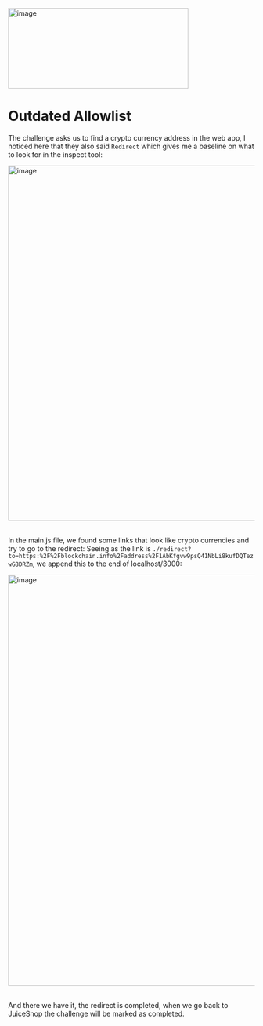 <img width="368" height="164" alt="image" src="https://github.com/user-attachments/assets/f46a7c08-3974-4e7c-a392-942d28a33611" />

# Outdated Allowlist
The challenge asks us to find a crypto currency address in the web app, I noticed here that they also said `Redirect` which gives me a baseline on what to look for in the 
inspect tool:

<img width="1026" height="724" alt="image" src="https://github.com/user-attachments/assets/c6070f30-b354-4b14-94c2-743416e29d3e" /> <br/><br/>

In the main.js file, we found some links that look like crypto currencies and try to go to the redirect:
Seeing as the link is `./redirect?to=https:%2F%2Fblockchain.info%2Faddress%2F1AbKfgvw9psQ41NbLi8kufDQTezwG8DRZm`, we append this to the end of localhost/3000:

<img width="1597" height="838" alt="image" src="https://github.com/user-attachments/assets/f233f2ac-9ab0-4da8-8738-55ba5492e29f" /> <br/><br/>

And there we have it, the redirect is completed, when we go back to JuiceShop the challenge will be marked as completed.
